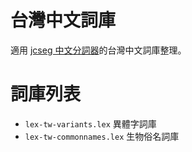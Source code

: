 # 台灣中文詞庫

適用 [jcseg 中文分詞器](http://code.google.com/p/jcseg/)的台灣中文詞庫整理。

# 詞庫列表
* <code>lex-tw-variants.lex</code> 異體字詞庫
* <code>lex-tw-commonnames.lex</code> 生物俗名詞庫
